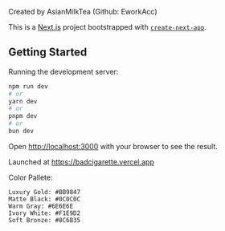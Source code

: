 Created by AsianMilkTea (Github: EworkAcc)

This is a [Next.js](https://nextjs.org) project bootstrapped with [`create-next-app`](https://nextjs.org/docs/app/api-reference/cli/create-next-app).

## Getting Started

Running the development server:

```bash
npm run dev
# or
yarn dev
# or
pnpm dev
# or
bun dev
```

Open [http://localhost:3000](http://localhost:3000) with your browser to see the result.

Launched at https://badcigarette.vercel.app

Color Pallete:
```
Luxury Gold: #BB9847 
Matte Black: #0C0C0C 
Warm Gray: #6E6E6E 
Ivory White: #F1E9D2 
Soft Bronze: #8C6B35
```